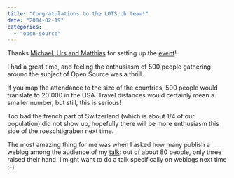 ```yaml
---
title: "Congratulations to the LOTS.ch team!"
date: "2004-02-19"
categories: 
  - "open-source"
---
```


Thanks [Michael, Urs and Matthias](http://lots.ch/LOTS-Veranstalter.html) for setting up the [event](http://lots.ch/)!

I had a great time, and feeling the enthusiasm of 500 people gathering around the subject of Open Source was a thrill.

If you map the attendance to the size of the countries, 500 people would translate to 20'000 in the USA. Travel distances would certainly mean a smaller number, but still, this is serious!

Too bad the french part of Switzerland (which is about 1/4 of our population) did not show up, hopefully there will be more enthusiasm this side of the roeschtigraben next time.

The most amazing thing for me was when I asked how many publish a weblog among the audience of my [talk](http://lots.ch/Programm_Referat_Detail.html?id=2004.1.R.25): out of about 80 people, only three raised their hand. I might want to do a talk specifically on weblogs next time ;-)
